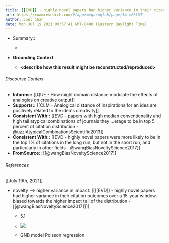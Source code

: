 ```yaml
---
title: [[EVD]] - highly novel papers had higher variance in their citation outcomes over a 15-year window, biased towards the higher impact tail of the distribution - [[@wangBiasNoveltyScience2017]]
url: https://roamresearch.com/#/app/megacoglab/page/1A-vRkLMT
author: Joel Chan
date: Mon Jul 19 2021 09:57:41 GMT-0400 (Eastern Daylight Time)
---
```


- Summary::

    - __<summarize the result in a bit more detail here>__
- **Grounding Context**

    - __<describe how this result might be reconstructed/reproduced>__

###### Discourse Context

- **Informs::** [[QUE - How might domain distance modulate the effects of analogies on creative output]]
- **Supports::** [[CLM - Analogical distance of inspirations for an idea are positively related to the idea's creativity]]
- **Consistent With::** [[EVD - papers with high median conventionality and high tail atypical combinations of journals they ...erage to be in top 5 percent of citation distribution - @uzziAtypicalCombinationsScientific2013]]
- **Consistent With::** [[EVD - highly novel papers were more likely to be in the top 1% of citations in the long run, but not in the short run, and particularly in other fields - @wangBiasNoveltyScience2017]]
- **FromSource::** [[@wangBiasNoveltyScience2017]]

###### References

[[July 19th, 2021]]

- novelty --> higher variance in impact: [[[[EVD]] - highly novel papers had higher variance in their citation outcomes over a 15-year window, biased towards the higher impact tail of the distribution - [[@wangBiasNoveltyScience2017]]]]

    - 5.1

    - ![](https://firebasestorage.googleapis.com/v0/b/firescript-577a2.appspot.com/o/imgs%2Fapp%2Fmegacoglab%2FpcUxyFZz14.png?alt=media&token=01302e1b-7c00-47ea-a764-cc3b4604e8b8)

    - GNB model Poisson regression
